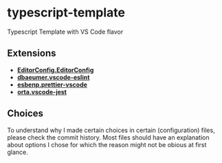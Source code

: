 # typescript-template

Typescript Template with VS Code flavor

## Extensions

- [**EditorConfig.EditorConfig**](https://marketplace.visualstudio.com/items?itemName=EditorConfig.EditorConfig)
- [**dbaeumer.vscode-eslint**](https://marketplace.visualstudio.com/items?itemName=dbaeumer.vscode-eslint)
- [**esbenp.prettier-vscode**](https://marketplace.visualstudio.com/items?itemName=esbenp.prettier-vscode)
- [**orta.vscode-jest**](https://marketplace.visualstudio.com/items?itemName=Orta.vscode-jest)

## Choices

To understand why I made certain choices in certain (configuration) files, please check the commit history. Most files should have an explanation about options I chose for which the reason might not be obious at first glance.
